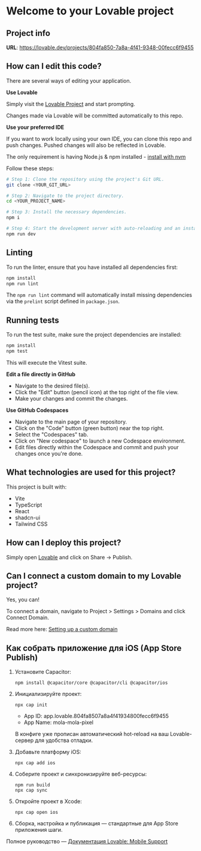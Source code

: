# Welcome to your Lovable project

## Project info

**URL**: https://lovable.dev/projects/804fa850-7a8a-4f41-9348-00fecc6f9455

## How can I edit this code?

There are several ways of editing your application.

**Use Lovable**

Simply visit the [Lovable Project](https://lovable.dev/projects/804fa850-7a8a-4f41-9348-00fecc6f9455) and start prompting.

Changes made via Lovable will be committed automatically to this repo.

**Use your preferred IDE**

If you want to work locally using your own IDE, you can clone this repo and push changes. Pushed changes will also be reflected in Lovable.

The only requirement is having Node.js & npm installed - [install with nvm](https://github.com/nvm-sh/nvm#installing-and-updating)

Follow these steps:

```sh
# Step 1: Clone the repository using the project's Git URL.
git clone <YOUR_GIT_URL>

# Step 2: Navigate to the project directory.
cd <YOUR_PROJECT_NAME>

# Step 3: Install the necessary dependencies.
npm i

# Step 4: Start the development server with auto-reloading and an instant preview.
npm run dev
```

## Linting

To run the linter, ensure that you have installed all dependencies first:

```sh
npm install
npm run lint
```
The `npm run lint` command will automatically install missing dependencies via
the `prelint` script defined in `package.json`.

## Running tests

To run the test suite, make sure the project dependencies are installed:

```sh
npm install
npm test
```
This will execute the Vitest suite.

**Edit a file directly in GitHub**

- Navigate to the desired file(s).
- Click the "Edit" button (pencil icon) at the top right of the file view.
- Make your changes and commit the changes.

**Use GitHub Codespaces**

- Navigate to the main page of your repository.
- Click on the "Code" button (green button) near the top right.
- Select the "Codespaces" tab.
- Click on "New codespace" to launch a new Codespace environment.
- Edit files directly within the Codespace and commit and push your changes once you're done.

## What technologies are used for this project?

This project is built with:

- Vite
- TypeScript
- React
- shadcn-ui
- Tailwind CSS

## How can I deploy this project?

Simply open [Lovable](https://lovable.dev/projects/804fa850-7a8a-4f41-9348-00fecc6f9455) and click on Share -> Publish.

## Can I connect a custom domain to my Lovable project?

Yes, you can!

To connect a domain, navigate to Project > Settings > Domains and click Connect Domain.

Read more here: [Setting up a custom domain](https://docs.lovable.dev/tips-tricks/custom-domain#step-by-step-guide)

## Как собрать приложение для iOS (App Store Publish)

1. Установите Capacitor:
   ```
   npm install @capacitor/core @capacitor/cli @capacitor/ios
   ```

2. Инициализируйте проект:
   ```
   npx cap init
   ```
   - App ID: app.lovable.804fa8507a8a4f41934800fecc6f9455
   - App Name: mola-mola-pixel

   В конфиге уже прописан автоматический hot-reload на ваш Lovable-сервер для удобства отладки.

3. Добавьте платформу iOS:
   ```
   npx cap add ios
   ```

4. Соберите проект и синхронизируйте веб-ресурсы:
   ```
   npm run build
   npx cap sync
   ```

5. Откройте проект в Xcode:
   ```
   npx cap open ios
   ```

6. Сборка, настройка и публикация — стандартные для App Store приложения шаги.

Полное руководство — [Документация Lovable: Mobile Support](https://docs.lovable.dev/tips-tricks/mobile-store)
